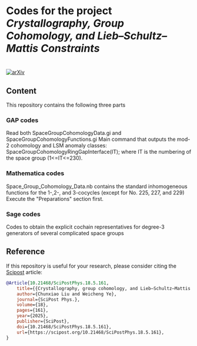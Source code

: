 # Codes for the project *Crystallography, Group Cohomology, and Lieb–Schultz–Mattis Constraints* 
# 

[![arXiv](https://img.shields.io/badge/arXiv-2410.03607-b31b1b.svg)](https://arxiv.org/abs/2410.03607)

## Content

This repository contains the following three parts

### GAP codes

Read both SpaceGroupCohomologyData.gi and SpaceGroupCohomologyFunctions.gi
Main command that outputs the mod-2 cohomology and LSM anomaly classes:
SpaceGroupCohomologyRingGapInterface(IT);
where IT is the numbering of the space group (1<=IT<=230).

### Mathematica codes

Space_Group_Cohomology_Data.nb contains the standard inhomogeneous functions for the 1-,2-, and 3-cocycles (except for No. 225, 227, and 229)
Execute the "Preparations" section first.

### Sage codes

Codes to obtain the explicit cochain representatives for degree-3 generators of several complicated space groups


## Reference

If this repository is useful for your research, please consider citing the [Scipost](https://www.scipost.org/SciPostPhys.18.5.161) article:

```bibtex
@Article{10.21468/SciPostPhys.18.5.161,
	title={{Crystallography, group cohomology, and Lieb–Schultz–Mattis constraints}},
	author={Chunxiao Liu and Weicheng Ye},
	journal={SciPost Phys.},
	volume={18},
	pages={161},
	year={2025},
	publisher={SciPost},
	doi={10.21468/SciPostPhys.18.5.161},
	url={https://scipost.org/10.21468/SciPostPhys.18.5.161},
}
```
